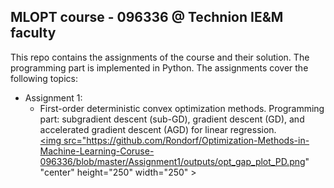 ## MLOPT course - 096336 @ Technion IE&M faculty 

This repo contains the assignments of the course and their solution. The programming part is implemented in Python.
The assignments cover the following topics:
- Assignment 1:
  - First-order deterministic convex optimization methods. Programming part: subgradient descent (sub-GD), gradient descent (GD), and accelerated gradient descent (AGD) for linear regression.\
    <a href="url"><img src="https://github.com/Rondorf/Optimization-Methods-in-Machine-Learning-Coruse-096336/blob/master/Assignment1/outputs/opt_gap_plot_PD.png" "center" height="250" width="250" ></a>



